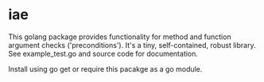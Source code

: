 # iae

This golang package provides functionality for method and function argument checks ('preconditions'). It's a
tiny, self-contained, robust library. See example_test.go and source code for documentation.

Install using go get or require this pacakge as a go module.